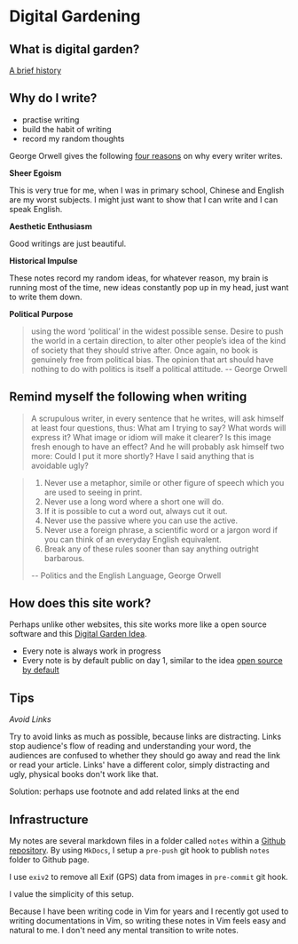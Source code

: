 # Digital Gardening

## What is digital garden?

[A brief history](https://maggieappleton.com/garden-history)

## Why do I write?

- practise writing
- build the habit of writing
- record my random thoughts

George Orwell gives the following [four reasons](https://www.orwellfoundation.com/the-orwell-foundation/orwell/essays-and-other-works/why-i-write/) on why every writer writes.

**Sheer Egoism**

This is very true for me, when I was in primary school, Chinese and English are my worst subjects. I might just want to show that I can write and I can speak English.

**Aesthetic Enthusiasm**

Good writings are just beautiful.

**Historical Impulse**

These notes record my random ideas, for whatever reason, my brain is running most of the time, new ideas constantly pop up in my head, just want to write them down.

**Political Purpose**

> using the word ‘political’ in the widest possible sense. Desire to push the world in a certain direction, to alter other people’s idea of the kind of society that they should strive after. Once again, no book is genuinely free from political bias. The opinion that art should have nothing to do with politics is itself a political attitude. -- George Orwell

## Remind myself the following when writing

> A scrupulous writer, in every sentence that he writes, will ask himself at least four questions, thus: What am I trying to say? What words will express it? What image or idiom will make it clearer? Is this image fresh enough to have an effect? And he will probably ask himself two more: Could I put it more shortly? Have I said anything that is avoidable ugly? 

> 1. Never use a metaphor, simile or other figure of speech which you are used to seeing in print.
> 2. Never use a long word where a short one will do.
> 3. If it is possible to cut a word out, always cut it out.
> 4. Never use the passive where you can use the active.
> 5. Never use a foreign phrase, a scientific word or a jargon word if you can think of an everyday English equivalent.
> 6. Break any of these rules sooner than say anything outright barbarous.
>
> -- Politics and the English Language, George Orwell


## How does this site work?

Perhaps unlike other websites, this site works more like a open source software and this [Digital Garden Idea](https://maggieappleton.com/garden-history).

- Every note is always work in progress
- Every note is by default public on day 1, similar to the idea [open source by default](https://artsy.github.io/blog/2018/08/21/OSS-by-Default-Docs/)

## Tips

*Avoid Links*

Try to avoid links as much as possible, because links are distracting. Links stop audience's flow of reading and understanding your word, the audiences are confused to whether they should go away and read the link or read your article. Links' have a different color, simply distracting and ugly, physical books don't work like that.

Solution: perhaps use footnote and add related links at the end

## Infrastructure

My notes are several markdown files in a folder called `notes` within a [Github repository](https://github.com/ynotstartups/notes). By using `MkDocs`, I setup a `pre-push` git hook to publish `notes` folder to Github page.

I use `exiv2` to remove all Exif (GPS) data from images in `pre-commit` git hook.

I value the simplicity of this setup.

Because I have been writing code in Vim for years and I recently got used to writing documentations in Vim, so writing these notes in Vim feels easy and natural to me. I don't need any mental transition to write notes.
